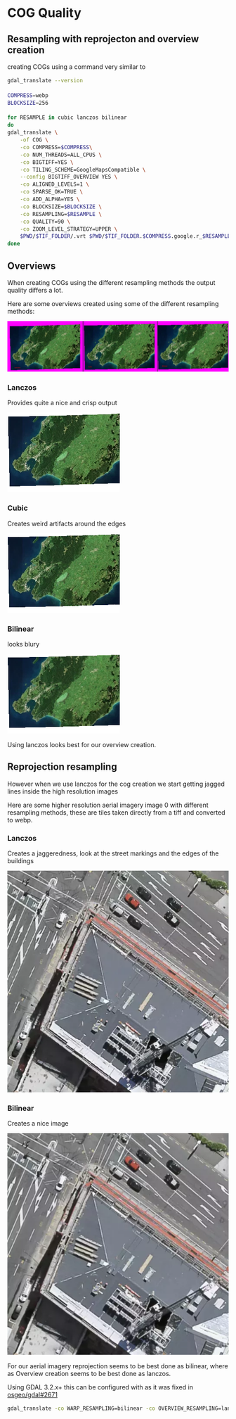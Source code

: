 # COG Quality

## Resampling with reprojecton and overview creation

creating COGs using a command very similar to

```bash
gdal_translate --version

COMPRESS=webp
BLOCKSIZE=256

for RESAMPLE in cubic lanczos bilinear
do
gdal_translate \
    -of COG \
    -co COMPRESS=$COMPRESS\
    -co NUM_THREADS=ALL_CPUS \
    -co BIGTIFF=YES \
    -co TILING_SCHEME=GoogleMapsCompatible \
    --config BIGTIFF_OVERVIEW YES \
    -co ALIGNED_LEVELS=1 \
    -co SPARSE_OK=TRUE \
    -co ADD_ALPHA=YES \
    -co BLOCKSIZE=$BLOCKSIZE \
    -co RESAMPLING=$RESAMPLE \
    -co QUALITY=90 \
    -co ZOOM_LEVEL_STRATEGY=UPPER \
    $PWD/$TIF_FOLDER/.vrt $PWD/$TIF_FOLDER.$COMPRESS.google.r_$RESAMPLE.bs_$BLOCKSIZE.aligned.cog.tif
done
```

## Overviews

When creating COGs using the different resampling methods the output quality differs a lot.

Here are some overviews created using some of the different resampling methods:

![Resampling Quality](./static/quality__resampling-overview.webp)

### Lanczos

Provides quite a nice and crisp output

![Lanczos Overview](./static/quality__i6.lanczos.webp)

### Cubic

Creates weird artifacts around the edges

![Cubic Overview](./static/quality__i6.cubic.webp)

### Bilinear

looks blury

![Bilinear Overview](./static/quality__i6.bilinear.webp)

Using lanczos looks best for our overview creation.

## Reprojection resampling

However when we use lanczos for the cog creation we start getting jagged lines inside the high resolution images

Here are some higher resolution aerial imagery image 0 with different resampling methods, these are tiles taken directly from a tiff and converted to webp.

### Lanczos

Creates a jaggeredness, look at the street markings and the edges of the buildings

![Lanczos](./static/quality__005_006_0_lanczos.webp)

### Bilinear

Creates a nice image

![Bilinear](./static/quality__005_006_0_bilinear.webp)

For our aerial imagery reprojection seems to be best done as bilinear, where as Overview creation seems to be best done as lanczos.

Using GDAL 3.2.x+ this can be configured with as it was fixed in [osgeo/gdal#2671](https://github.com/OSGeo/gdal/issues/2671)

```bash
gdal_translate -co WARP_RESAMPLING=bilinear -co OVERVIEW_RESAMPLING=lanczos
```
